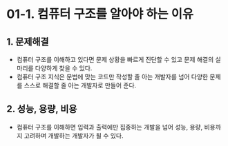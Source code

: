 # 01-1. 컴퓨터 구조를 알아야 하는 이유

## 1. 문제해결
- 컴퓨터 구조를 이해하고 있다면 문제 상황을 빠르게 진단할 수 있고 문제 해결의 실마리를 다양하게 찾을 수 있다.
- 컴퓨터 구조 지식은 문법에 맞는 코드만 작성할 줄 아는 개발자를 넘어 다양한 문제를 스스로 해결할 줄 아는 개발자로 만들어 준다.

## 2. 성능, 용량, 비용
- 컴퓨터 구조를 이해하면 입력과 출력에만 집중하는 개발을 넘어 성능, 용량, 비용까지 고려하며 개발하는 개발자가 될 수 있다.